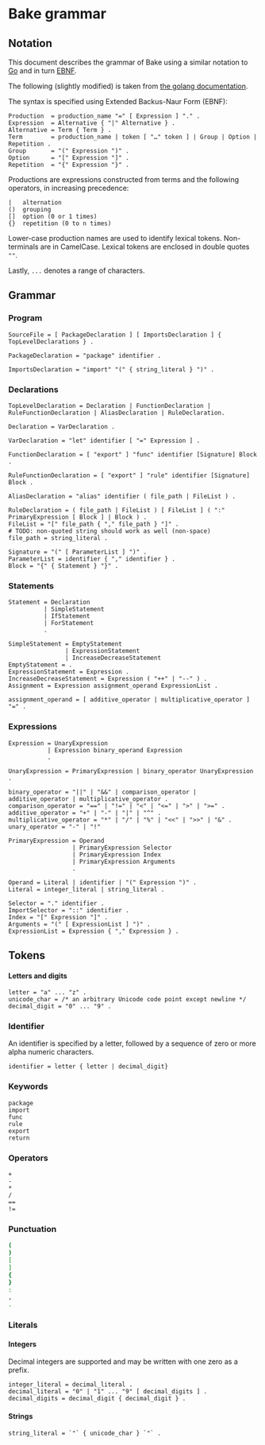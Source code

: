 # Bake grammar

## Notation

This document describes the grammar of Bake using a similar notation to [Go](https://golang.org/ref/spec) and in turn  [EBNF](https://en.wikipedia.org/wiki/Extended_Backus–Naur_form).

The following (slightly modified) is taken from [the golang documentation](https://golang.org/ref/spec).

The syntax is specified using Extended Backus-Naur Form (EBNF):

```
Production  = production_name "=" [ Expression ] "." .
Expression  = Alternative { "|" Alternative } .
Alternative = Term { Term } .
Term        = production_name | token [ "…" token ] | Group | Option | Repetition .
Group       = "(" Expression ")" .
Option      = "[" Expression "]" .
Repetition  = "{" Expression "}" .
```

Productions are expressions constructed from terms and the following operators, in increasing precedence:

```
|   alternation
()  grouping
[]  option (0 or 1 times)
{}  repetition (0 to n times)
```

Lower-case production names are used to identify lexical tokens. Non-terminals are in CamelCase. Lexical tokens are enclosed in double quotes `""`.

Lastly, `...` denotes a range of characters.

## Grammar

### Program

```
SourceFile = [ PackageDeclaration ] [ ImportsDeclaration ] { TopLevelDeclarations } .

PackageDeclaration = "package" identifier .

ImportsDeclaration = "import" "(" { string_literal } ")" .
```

### Declarations

```
TopLevelDeclaration = Declaration | FunctionDeclaration | RuleFunctionDeclaration | AliasDeclaration | RuleDeclaration.

Declaration = VarDeclaration .

VarDeclaration = "let" identifier [ "=" Expression ] .

FunctionDeclaration = [ "export" ] "func" identifier [Signature] Block .

RuleFunctionDeclaration = [ "export" ] "rule" identifier [Signature] Block .

AliasDeclaration = "alias" identifier ( file_path | FileList ) .

RuleDeclaration = ( file_path | FileList ) [ FileList ] ( ":" PrimaryExpression [ Block ] | Block ) .
FileList = "[" file_path { "," file_path } "]" .
# TODO: non-quoted string should work as well (non-space)
file_path = string_literal .

Signature = "(" [ ParameterList ] ")" .
ParameterList = identifier { "," identifier } .
Block = "{" { Statement } "}" .
```

### Statements

```
Statement = Declaration
          | SimpleStatement
          | IfStatement
          | ForStatement
          .

SimpleStatement = EmptyStatement
                | ExpressionStatement
                | IncreaseDecreaseStatement
EmptyStatement = .
ExpressionStatement = Expression .
IncreaseDecreaseStatement = Expression ( "++" | "--" ) .
Assignment = Expression assignment_operand ExpressionList .

assignment_operand = [ additive_operator | multiplicative_operator ] "=" .
```

### Expressions


```ebnf
Expression = UnaryExpression
           | Expression binary_operand Expression
           .

UnaryExpression = PrimaryExpression | binary_operator UnaryExpression .

binary_operator = "||" | "&&" | comparison_operator | additive_operator | multiplicative_operator .
comparison_operator = "==" | "!=" | "<" | "<=" | ">" | ">=" .
additive_operator = "+" | "-" | "|" | "^" .
multiplicative_operator = "*" | "/" | "%" | "<<" | ">>" | "&" .
unary_operator = "-" | "!"

PrimaryExpression = Operand
                  | PrimaryExpression Selector
                  | PrimaryExpression Index
                  | PrimaryExpression Arguments
                  .

Operand = Literal | identifier | "(" Expression ")" .
Literal = integer_literal | string_literal .

Selector = "." identifier .
ImportSelector = "::" identifier .
Index = "[" Expression "]" .
Arguments = "(" [ ExpressionList ] ")" .
ExpressionList = Expression { "," Expression } .
```

## Tokens

#### Letters and digits

```
letter = "a" ... "z" .
unicode_char = /* an arbitrary Unicode code point except newline */
decimal_digit = "0" ... "9" .
```

### Identifier

An identifier is specified by a letter, followed by a sequence of zero or more alpha numeric characters.

```
identifier = letter { letter | decimal_digit}
```

### Keywords

```
package
import
func
rule
export
return
```

### Operators

```
+
-
*
/
==
!=
```

### Punctuation

```sh
(
)
[
]
{
}
:
,
.
```

### Literals

#### Integers

Decimal integers are supported and may be written with one zero as a prefix.

```
integer_literal = decimal_literal .
decimal_literal = "0" | "1" ... "9" [ decimal_digits ] .
decimal_digits = decimal_digit { decimal_digit } .
```

#### Strings

```
string_literal = `"` { unicode_char } `"` .
```

